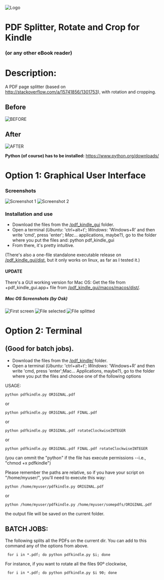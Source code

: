 ![Logo](https://raw.githubusercontent.com/miltonlaufer/pythonscripts/master/pdf_kindle_gui/icon.png)

# PDF Splitter, Rotate and Crop for Kindle 
### (or any other eBook reader)

# Description:

A PDF page splitter (based on http://stackoverflow.com/a/15741856/1301753), with rotation and cropping. 

## Before
![BEFORE](https://raw.githubusercontent.com/miltonlaufer/pythonscripts/master/pdf_kindle_gui/screenshots/Before.png)
## After
![AFTER](https://raw.githubusercontent.com/miltonlaufer/pythonscripts/master/pdf_kindle_gui/screenshots/after02.png)


**Python (of course) has to be installed:** https://www.python.org/downloads/ 


# Option 1: Graphical User Interface

### Screenshots

![Screenshot 1](https://raw.githubusercontent.com/miltonlaufer/pythonscripts/master/pdf_kindle_gui/screenshots/pdf_kindle_01.png)
![Screenshot 2](https://raw.githubusercontent.com/miltonlaufer/pythonscripts/master/pdf_kindle_gui/screenshots/pdf_kindle_02.png)

### Installation and use

* Download the files from the [/pdf_kindle_gui](https://github.com/miltonlaufer/pythonscripts/tree/master/pdf_kindle_gui/) folder.
* Open a terminal (*Ubuntu*: 'ctrl+alt+t'; *Windows*: 'Windows+R' and then write 'cmd', press 'enter'; *Mac*... applications, maybe?), go to the folder where you put the files and:
    python pdf_kindle_gui
* From there, it's pretty intuitive. 

(There's also a one-file standalone executable release on [/pdf_kindle_gui/dist](https://github.com/miltonlaufer/pythonscripts/tree/master/pdf_kindle_gui/dist), but it only works on linux, as far as I tested it.)

#### UPDATE

There's a GUI working version for Mac OS: Get the file from +pdf_kindle_gui.app+ file from [/pdf_kindle_gui/macos/macos/dist/](https://github.com/miltonlaufer/pythonscripts/tree/master/pdf_kindle_gui/macos/macos/dist/).

##### Mac OS Screenshots (by Osk)

![First screen](https://user-images.githubusercontent.com/746152/35768578-9ccd6b74-08dc-11e8-971f-0e1649547921.png)
![File selected](https://user-images.githubusercontent.com/746152/35768577-9c312b4c-08dc-11e8-8ec0-54059ae70d69.png)
![File splitted](https://user-images.githubusercontent.com/746152/35768576-9bf65a6c-08dc-11e8-9398-d8fb9cdb1bdc.png)

# Option 2: Terminal
## (Good for batch jobs).

* Download the files from the [/pdf_kindle/](https://github.com/miltonlaufer/pythonscripts/tree/master/pdf_kindle) folder.
* Open a terminal (*Ubuntu*: 'ctrl+alt+t'; *Windows*: 'Windows+R' and then write 'cmd, press 'enter';Mac... Applications, maybe?), go to the folder where you put the files and choose one of the following options

USAGE:

    python pdfkindle.py ORIGINAL.pdf

or

    python pdfkindle.py ORIGINAL.pdf FINAL.pdf

or

    python pdfkindle.py ORIGINAL.pdf rotateClockwiseINTEGER

or

    python pdfkindle.py ORIGINAL.pdf FINAL.pdf rotateClockwiseINTEGER

(you can ommit the "python" if the file has execute permissions --i.e., "chmod +x pdfkindle")

Please remember the paths are relative, so if you have your script on "/home/myuser/", you'll need to execute this way:

    python /home/myuser/pdfkindle.py ORIGINAL.pdf

or

    python /home/myuser/pdfkindle.py /home/myuser/somepdfs/ORIGINAL.pdf

the output file will be saved on the current folder.

## BATCH JOBS:

The following splits all the PDFs on the current dir. You can add to this command any of the options from above.  

     for i in *.pdf; do python pdfkindle.py $i; done

For instance, if you want to rotate all the files 90º clockwise,

     for i in *.pdf; do python pdfkindle.py $i 90; done

